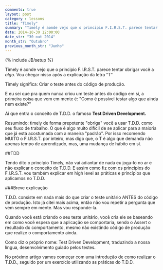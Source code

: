 ```yaml
---
comments: true
layout: post
category : lessons
title: "Timely"
summary: "Timely é aonde vejo que o principio F.I.R.S.T. parece tentar obrigar você a *algo*..."
date: 2014-10-30 12:00:00
date_str: "30 out 2014"
month_str: "Outubro"
previous_month_str: "Junho"
---
```

{% include JB/setup %}

Timely é aonde vejo que o principio F.I.R.S.T. parece tentar obrigar você a *algo*. Vou chegar nisso após a explicação da letra "T"

Timely significa: Criar o teste antes do código de produção.

E eu sei que pra quem nunca criou um teste antes do código em si, a primeira coisa que vem em mente é: "Como é possível testar algo que ainda nem existe?"

Ai que entra o conceito de T.D.D. o famoso **Test Driven Development.**

Resumindo: timely de forma prepotente "obriga" você a usar T.D.D. como seu fluxo de trabalho. O que é algo muito difícil de se aplicar para a maioria que já está acostumada com a maneira "padrão". 
Por isso recomendo MUITO o F.I.R.S.T. por inteiro, mas digo que, o T é algo que demanda não apenas tempo de aprendizado, mas, uma mudança de hábito em sí.

##TDD

Tendo dito o princípio Timely, não vai adiantar de nada eu joga-lo no ar e não explicar o conceito de T.D.D.
E assim como fiz com os princípios do F.I.R.S.T. vou também explicar em high level as práticas e princípios que aplicamos no T.D.D.

###Breve explicação

T.D.D. consiste em nada mais do que criar o teste unitário ANTES do código de produção. Isto já citei mais acima, então não vou repetir a pergunta que vem sempre em mente. Mas vou responde-la.

Quando você está criando o seu teste unitário, você cria ele se baseando em como você espera que a aplicação se comportaria, sendo o Assert o resultado do comportamento, mesmo não existindo código de produção que realize o comportamento ainda.

Como diz o próprio nome: Test Driven Development, traduzindo a nossa língua, desenvolvimento guiado pelos testes.

No próximo artigo vamos começar com uma introdução de como realizar o T.D.D., seguido por um exercício utilizando as práticas do T.D.D. 



